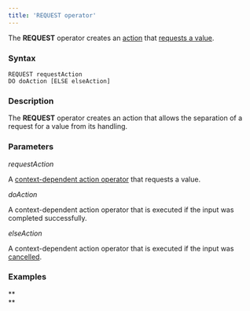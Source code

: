 ```yaml
---
title: 'REQUEST operator'
---
```


The **REQUEST** operator creates an [action](Actions.md) that [requests a value](Value_request_REQUEST.md).

### Syntax

    REQUEST requestAction 
    DO doAction [ELSE elseAction]

### Description

The **REQUEST** operator creates an action that allows the separation of a request for a value from its handling.

### Parameters

*requestAction*

A [context-dependent action operator](Action-operator_36307157.html#Actionoperator-contextdependent) that requests a value.

*doAction*

A context-dependent action operator that is executed if the input was completed successfully.

*elseAction*

A context-dependent action operator that is executed if the input was [cancelled](Value-input_35520941.html#Valueinput-result).

### Examples


**  
**
